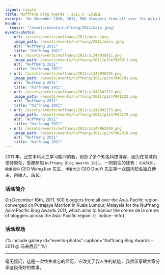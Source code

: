 ```yaml
---
layout: single
title: Nuffnang Blog Awards - 2011 @ 马来西亚
excerpt: "On December 16th, 2011, 500 bloggers from all over the Asia-Pacific region converged on Putrajaya Marriott in Kuala Lumpur, Malaysia for the Nuffnang Asia-Pacific Blog Awards 2011, which aims to honour the crème de la crème of bloggers across the Asia-Pacific region."
header:
  teaser: "/assets/events/nuffnang/2011/main.jpeg"
events-photos:
  - url: /assets/events/nuffnang/2011/main.jpeg
    image_path: /assets/events/nuffnang/2011/main.jpeg
    alt: "Nuffnang 2011"
    title: "Nuffnang 2011"
  - url: /assets/events/nuffnang/2011/p1347938811.png
    image_path: /assets/events/nuffnang/2011/p1347938811.png
    alt: "Nuffnang 2011"
    title: "Nuffnang 2011"
  - url: /assets/events/nuffnang/2011/p1347940701.png
    image_path: /assets/events/nuffnang/2011/p1347940701.png
    alt: "Nuffnang 2011"
    title: "Nuffnang 2011"
  - url: /assets/events/nuffnang/2011/p1347941122.png
    image_path: /assets/events/nuffnang/2011/p1347941122.png
    alt: "Nuffnang 2011"
    title: "Nuffnang 2011"
  - url: /assets/events/nuffnang/2011/p1347942179.png
    image_path: /assets/events/nuffnang/2011/p1347942179.png
    alt: "Nuffnang 2011"
    title: "Nuffnang 2011"
  - url: /assets/events/nuffnang/2011/p1347962010.png
    image_path: /assets/events/nuffnang/2011/p1347962010.png
    alt: "Nuffnang 2011"
    title: "Nuffnang 2011"
---
```


2011 年，正在本科大三学习期间的我，创办了多个知名科技博客，因为在领域内坚持原创，受邀参加 `Nuffnang Blog Awards 2011`，一同前往的还有：`小众软件`，`糗事百科` CEO WangJian 先生，`博客大巴` CEO DouYi 先生等一众国内知名独立博主、创始人、站长。

### 活动简介

On December 16th, 2011, 500 bloggers from all over the Asia-Pacific region converged on Putrajaya Marriott in Kuala Lumpur, Malaysia for the Nuffnang Asia-Pacific Blog Awards 2011, which aims to honour the crème de la crème of bloggers across the Asia-Pacific region.
{: .notice--info}

### 活动现场

{% include gallery id="events-photos" caption="Nuffnang Blog Awards - 2011 @ 马来西亚" %}

---

毫无疑问，这是一次终生难忘的经历，它改变了我人生的轨迹，我很乐意跟大家分享这段奇妙的故事。
